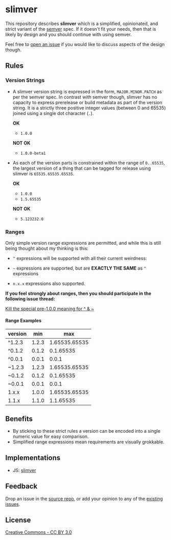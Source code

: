 # slimver

This repository describes __slimver__ which is a simplified, opinionated, and strict variant of the [semver](http://semver.org/) spec.  If it doesn't fit your needs, then that is likely by design and you should continue with using semver.

Feel free to [open an issue](https://github.com/DamonOehlman/slimver-spec/issues) if you would like to discuss aspects of the design though.

<div class="app encoder"></div>
<div class="app rangetester"></div>

## Rules

### Version Strings

- A slimver version string is expressed in the form, `MAJOR.MINOR.PATCH` as per the semver spec. In contrast with semver though, slimver has no capacity to express prerelease or build metadata as part of the version string.  It is a strictly three positive integer values (between 0 and 65535) joined using a single dot character (`.`).

  __OK__

  - `1.0.0`

  __NOT OK__

  - `1.0.0-beta1`

- As each of the version parts is constrained within the range of `0..65535`, the largest version of a thing that can be tagged for release using slimver is `65535.65535.65535`.

  __OK__

  - `1.0.0`
  - `1.5.65535`

  __NOT OK__

  - `5.123232.0`

### Ranges

Only simple version range expressions are permitted, and while this is still being thought about my thinking is this:

- `^` expressions will be supported with all their current weirdness:

- `~` expressions are supported, but are __EXACTLY THE SAME__ as `^` expressions

- `n.x.x` expressions also supported.

__If you feel strongly about ranges, then you should participate in the following issue thread:__

[Kill the special pre-1.0.0 meaning for ^ & ~](https://github.com/DamonOehlman/slimver-spec/issues/2)

#### Range Examples

| version | min   | max           |
|---------|-------|---------------|
| ^1.2.3  | 1.2.3 | 1.65535.65535 |
| ^0.1.2  | 0.1.2 | 0.1.65535     |
| ^0.0.1  | 0.0.1 | 0.0.1         |
| ~1.2.3  | 1.2.3 | 1.65535.65535 |
| ~0.1.2  | 0.1.2 | 0.1.65535     |
| ~0.0.1  | 0.0.1 | 0.0.1         |
| 1.x.x   | 1.0.0 | 1.65535.65535 |
| 1.1.x   | 1.1.0 | 1.1.65535     |


## Benefits

- By sticking to these strict rules a version can be encoded into a single numeric value for easy comparison.
- Simplified range expressions mean requirements are visually grokkable.

## Implementations

- JS: [slimver](https://github.com/DamonOehlman/slimver)

## Feedback

Drop an issue in the [source repo](https://github.com/DamonOehlman/slimver-spec), or add your opinion to any of the [existing issues](https://github.com/DamonOehlman/slimver-spec/issues).

## License

[Creative Commons - CC BY 3.0](http://creativecommons.org/licenses/by/3.0/)
